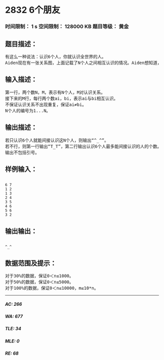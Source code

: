# 2832 6个朋友   
### 时间限制： 1 s     空间限制： 128000 KB     题目等级： 黄金  
## 题目描述：  

<pre>
有这么一种说法：认识6个人，你就认识全世界的人。
Aiden现在有一张关系图，上面记载了N个人之间相互认识的情况。Aiden想知道，他能否只认识6个人就能间接认识这N个人呢？
</pre>
  
  
## 输入描述：  

<pre>
第一行，两个数N，M，表示有N个人，M对认识关系。
接下来的M行，每行两个数ai，bi，表示ai与bi相互认识。
不保证认识关系不出现重复，保证ai≠bi。
N个人的编号为1...N。
</pre>
  
  
## 输出描述：  

<pre>
若只认识6个人就能间接认识这N个人，则输出“^_^”。
若不行，则第一行输出“T_T”，第二行输出认识6个人最多能间接认识的人的个数。
输出不包括引号。
</pre>
  
  
## 样例输入：  

<pre><code>
6 7
1 2
1 3
2 4
3 5
4 6
5 6
3 2
</code></pre>
  
  
## 输出输出：  

<pre><code>
^_^
</code></pre>
  
  
## 数据范围及提示：  

<pre>
对于30%的数据，保证0＜n≤1000。
对于50%的数据，保证0＜n≤5000。
对于100%的数据，保证0＜n≤10000，m≤10*n。
</pre>
  
  
***  

##### AC: 266  
##### WA: 677  
##### TLE: 34  
##### MLE: 0  
##### RE: 68  

